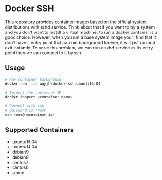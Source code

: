 # Docker SSH

This repository provides container images based on the official system distributions
with sshd service.
Think about that if you want to try a system and you don't want to install a virtual
machine, to run a docker container is a good choice.
However, when you run a base system image you'll find that it don't have a entry point
that can run background forever, it will just run and exit instantly.
To solve this problem, we can run a sshd service as its entry point
then we can connect to it by ssh.

## Usage

```bash
# Run container background
docker run -itd wqyjh/docker-ssh:ubuntu16.04

# Inspect the container IP
docker inspect <container name>

# Connect with ssh
# password is 'root'
ssh root@<container ip>
```

## Supported Containers

- ubuntu16.04
- ubuntu14.04
- debian9
- debian8
- centos7
- centos6
- alpine
